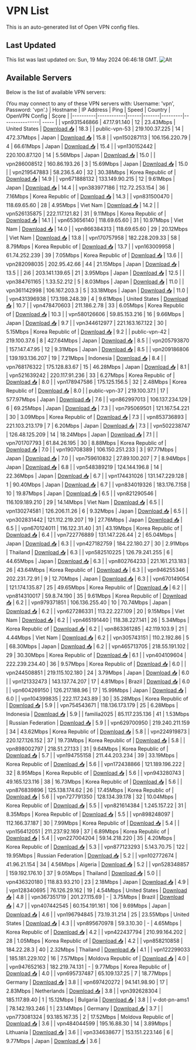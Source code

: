 # VPN List

This is an auto-generated list of Open VPN config files.

## Last Updated

This list was last updated on: Sun, 19 May 2024 06:46:18 GMT.
![Alt](https://repobeats.axiom.co/api/embed/186b98318ef1479477931607c1ad7d823f12451f.svg "Repobeats analytics image")

## Available Servers

Below is the list of available VPN servers:

(You may connect to any of these VPN servers with: Username: 'vpn', Password: 'vpn'.)
| Hostname | IP Address | Ping | Speed | Country | OpenVPN Config | Score |
|----------|------------|------|-------|---------|----------------| ----- |
| vpn931546866 | 47.17.91.140 | 12 | 23.43Mbps | United States | [Download 📥](./configs/server_0_US.ovpn) | 18.3 |
| public-vpn-53 | 219.100.37.225 | 14 | 472.37Mbps | Japan | [Download 📥](./configs/server_1_JP.ovpn) | 15.8 |
| vpn150287113 | 106.156.220.79 | 4 | 66.61Mbps | Japan | [Download 📥](./configs/server_2_JP.ovpn) | 15.4 |
| vpn130152442 | 220.100.87.120 | 14 | 5.56Mbps | Japan | [Download 📥](./configs/server_3_JP.ovpn) | 15.0 |
| vpn286008512 | 160.86.193.26 | 3 | 15.69Mbps | Japan | [Download 📥](./configs/server_4_JP.ovpn) | 15.0 |
| vpn219547883 | 58.236.5.40 | 32 | 30.38Mbps | Korea Republic of | [Download 📥](./configs/server_5_KR.ovpn) | 14.9 |
| vpn671888132 | 133.149.90.215 | 12 | 9.61Mbps | Japan | [Download 📥](./configs/server_6_JP.ovpn) | 14.4 |
| vpn383977186 | 112.72.253.154 | 36 | 7.16Mbps | Korea Republic of | [Download 📥](./configs/server_7_KR.ovpn) | 14.3 |
| vpn831500470 | 118.69.65.60 | 28 | 4.95Mbps | Viet Nam | [Download 📥](./configs/server_8_VN.ovpn) | 14.2 |
| vpn526135875 | 222.117.121.82 | 31 | 9.11Mbps | Korea Republic of | [Download 📥](./configs/server_9_KR.ovpn) | 14.1 |
| vpn653656140 | 118.69.65.60 | 31 | 10.97Mbps | Viet Nam | [Download 📥](./configs/server_10_VN.ovpn) | 14.0 |
| vpn866384313 | 118.69.65.60 | 29 | 20.12Mbps | Viet Nam | [Download 📥](./configs/server_11_VN.ovpn) | 13.8 |
| vpn170757958 | 182.228.209.33 | 58 | 8.79Mbps | Korea Republic of | [Download 📥](./configs/server_12_KR.ovpn) | 13.7 |
| vpn163009958 | 61.74.252.239 | 39 | 7.05Mbps | Korea Republic of | [Download 📥](./configs/server_13_KR.ovpn) | 13.6 |
| vpn282098035 | 202.95.42.66 | 44 | 21.15Mbps | Japan | [Download 📥](./configs/server_14_JP.ovpn) | 13.5 |
| 2i6 | 203.141.139.65 | 21 | 3.95Mbps | Japan | [Download 📥](./configs/server_15_JP.ovpn) | 12.5 |
| vpn384761165 | 1.33.52.212 | 5 | 8.03Mbps | Japan | [Download 📥](./configs/server_16_JP.ovpn) | 11.0 |
| vpn361142998 | 106.167.203.3 | 5 | 33.18Mbps | Japan | [Download 📥](./configs/server_17_JP.ovpn) | 11.0 |
| vpn431396938 | 173.198.248.39 | 4 | 9.61Mbps | United States | [Download 📥](./configs/server_18_US.ovpn) | 10.7 |
| vpn478470603 | 211.186.2.78 | 33 | 6.05Mbps | Korea Republic of | [Download 📥](./configs/server_19_KR.ovpn) | 10.3 |
| vpn580126606 | 59.85.153.216 | 16 | 9.66Mbps | Japan | [Download 📥](./configs/server_20_JP.ovpn) | 9.7 |
| vpn344612977 | 221.163.167.122 | 30 | 5.15Mbps | Korea Republic of | [Download 📥](./configs/server_21_KR.ovpn) | 9.2 |
| public-vpn-42 | 219.100.37.6 | 8 | 427.64Mbps | Japan | [Download 📥](./configs/server_22_JP.ovpn) | 8.5 |
| vpn205793870 | 157.147.47.95 | 12 | 9.31Mbps | Japan | [Download 📥](./configs/server_23_JP.ovpn) | 8.5 |
| vpn209186806 | 139.193.136.207 | 19 | 7.21Mbps | Indonesia | [Download 📥](./configs/server_24_ID.ovpn) | 8.4 |
| vpn768176322 | 175.128.83.67 | 15 | 46.28Mbps | Japan | [Download 📥](./configs/server_25_JP.ovpn) | 8.1 |
| vpn521639242 | 220.117.91.236 | 33 | 6.27Mbps | Korea Republic of | [Download 📥](./configs/server_26_KR.ovpn) | 8.0 |
| vpn178947586 | 175.125.156.5 | 32 | 2.48Mbps | Korea Republic of | [Download 📥](./configs/server_27_KR.ovpn) | 8.0 |
| public-vpn-37 | 219.100.37.1 | 17 | 577.97Mbps | Japan | [Download 📥](./configs/server_28_JP.ovpn) | 7.6 |
| vpn862997013 | 106.137.234.129 | 6 | 69.25Mbps | Japan | [Download 📥](./configs/server_29_JP.ovpn) | 7.3 |
| vpn795069501 | 121.167.54.221 | 30 | 3.09Mbps | Korea Republic of | [Download 📥](./configs/server_30_KR.ovpn) | 7.3 |
| vpn853736893 | 221.103.213.179 | 7 | 6.20Mbps | Japan | [Download 📥](./configs/server_31_JP.ovpn) | 7.3 |
| vpn502238747 | 126.48.125.209 | 14 | 18.24Mbps | Japan | [Download 📥](./configs/server_32_JP.ovpn) | 7.1 |
| vpn701707793 | 61.84.26.195 | 30 | 8.88Mbps | Korea Republic of | [Download 📥](./configs/server_33_KR.ovpn) | 7.0 |
| vpn190708389 | 106.150.251.233 | 3 | 97.77Mbps | Japan | [Download 📥](./configs/server_34_JP.ovpn) | 7.0 |
| vpn759610832 | 27.89.100.207 | 7 | 8.94Mbps | Japan | [Download 📥](./configs/server_35_JP.ovpn) | 6.8 |
| vpn548389219 | 124.144.196.8 | 14 | 22.36Mbps | Japan | [Download 📥](./configs/server_36_JP.ovpn) | 6.7 |
| vpn174431026 | 131.147.229.128 | 1 | 90.40Mbps | Japan | [Download 📥](./configs/server_37_JP.ovpn) | 6.7 |
| vpn834019326 | 183.176.7.158 | 10 | 19.87Mbps | Japan | [Download 📥](./configs/server_38_JP.ovpn) | 6.5 |
| vpn821290546 | 116.109.189.210 | 29 | 14.14Mbps | Viet Nam | [Download 📥](./configs/server_39_VN.ovpn) | 6.5 |
| vpn130274581 | 126.206.11.26 | 6 | 9.32Mbps | Japan | [Download 📥](./configs/server_40_JP.ovpn) | 6.5 |
| vpn302831442 | 121.112.219.207 | 19 | 27.76Mbps | Japan | [Download 📥](./configs/server_41_JP.ovpn) | 6.5 |
| vpn670124011 | 116.122.31.40 | 31 | 43.19Mbps | Korea Republic of | [Download 📥](./configs/server_42_KR.ovpn) | 6.4 |
| vpn722776889 | 131.147.226.44 | 2 | 65.04Mbps | Japan | [Download 📥](./configs/server_43_JP.ovpn) | 6.3 |
| vpn427182759 | 184.22.180.27 | 30 | 2.91Mbps | Thailand | [Download 📥](./configs/server_44_TH.ovpn) | 6.3 |
| vpn582510225 | 126.79.241.255 | 6 | 44.65Mbps | Japan | [Download 📥](./configs/server_45_JP.ovpn) | 6.3 |
| vpn802764233 | 221.161.213.183 | 26 | 43.64Mbps | Korea Republic of | [Download 📥](./configs/server_46_KR.ovpn) | 6.3 |
| vpn946255346 | 202.231.72.91 | 9 | 12.70Mbps | Japan | [Download 📥](./configs/server_47_JP.ovpn) | 6.3 |
| vpn670149054 | 121.174.135.87 | 25 | 49.65Mbps | Korea Republic of | [Download 📥](./configs/server_48_KR.ovpn) | 6.2 |
| vpn814310017 | 59.8.74.190 | 35 | 9.61Mbps | Korea Republic of | [Download 📥](./configs/server_49_KR.ovpn) | 6.2 |
| vpn979371851 | 106.136.255.40 | 10 | 70.74Mbps | Japan | [Download 📥](./configs/server_50_JP.ovpn) | 6.2 |
| vpn627286331 | 113.22.227.109 | 20 | 9.15Mbps | Viet Nam | [Download 📥](./configs/server_51_VN.ovpn) | 6.2 |
| vpn465191440 | 118.38.227.141 | 26 | 5.34Mbps | Korea Republic of | [Download 📥](./configs/server_52_KR.ovpn) | 6.2 |
| vpn863361285 | 42.119.103.9 | 21 | 4.44Mbps | Viet Nam | [Download 📥](./configs/server_53_VN.ovpn) | 6.2 |
| vpn305743151 | 110.2.192.86 | 5 | 68.30Mbps | Japan | [Download 📥](./configs/server_54_JP.ovpn) | 6.2 |
| vpn465713705 | 218.55.191.102 | 29 | 30.30Mbps | Korea Republic of | [Download 📥](./configs/server_55_KR.ovpn) | 6.1 |
| vpn404109604 | 222.239.234.40 | 36 | 9.57Mbps | Korea Republic of | [Download 📥](./configs/server_56_KR.ovpn) | 6.0 |
| vpn244508851 | 219.115.102.180 | 24 | 3.79Mbps | Japan | [Download 📥](./configs/server_57_JP.ovpn) | 6.0 |
| vpn121332473 | 143.137.74.207 | 17 | 4.81Mbps | Brazil | [Download 📥](./configs/server_58_BR.ovpn) | 6.0 |
| vpn604269150 | 126.217.188.96 | 17 | 15.99Mbps | Japan | [Download 📥](./configs/server_59_JP.ovpn) | 6.0 |
| vpn104399835 | 222.117.243.89 | 30 | 35.28Mbps | Korea Republic of | [Download 📥](./configs/server_60_KR.ovpn) | 5.9 |
| vpn754543671 | 118.136.173.179 | 25 | 6.28Mbps | Indonesia | [Download 📥](./configs/server_61_ID.ovpn) | 5.9 |
| familia2025 | 85.117.235.136 | 41 | 1.53Mbps | Russian Federation | [Download 📥](./configs/server_62_RU.ovpn) | 5.9 |
| vpn629700950 | 219.240.211.159 | 34 | 43.62Mbps | Korea Republic of | [Download 📥](./configs/server_63_KR.ovpn) | 5.8 |
| vpn224919873 | 220.127.126.152 | 37 | 19.73Mbps | Korea Republic of | [Download 📥](./configs/server_64_KR.ovpn) | 5.8 |
| vpn898002797 | 218.51.27.133 | 31 | 9.64Mbps | Korea Republic of | [Download 📥](./configs/server_65_KR.ovpn) | 5.7 |
| vpn194755158 | 211.44.203.234 | 39 | 33.19Mbps | Korea Republic of | [Download 📥](./configs/server_66_KR.ovpn) | 5.6 |
| vpn172438866 | 121.189.196.222 | 32 | 8.95Mbps | Korea Republic of | [Download 📥](./configs/server_67_KR.ovpn) | 5.6 |
| vpn943280743 | 49.165.123.116 | 38 | 16.73Mbps | Korea Republic of | [Download 📥](./configs/server_68_KR.ovpn) | 5.6 |
| vpn876839896 | 125.138.174.62 | 26 | 17.45Mbps | Korea Republic of | [Download 📥](./configs/server_69_KR.ovpn) | 5.6 |
| vpn727791350 | 128.134.39.178 | 32 | 10.04Mbps | Korea Republic of | [Download 📥](./configs/server_70_KR.ovpn) | 5.5 |
| vpn821614384 | 1.245.157.22 | 31 | 8.35Mbps | Korea Republic of | [Download 📥](./configs/server_71_KR.ovpn) | 5.5 |
| vpn898248097 | 112.166.37.187 | 30 | 7.99Mbps | Korea Republic of | [Download 📥](./configs/server_72_KR.ovpn) | 5.4 |
| vpn156412051 | 211.237.92.169 | 37 | 6.89Mbps | Korea Republic of | [Download 📥](./configs/server_73_KR.ovpn) | 5.4 |
| vpn227004204 | 59.14.218.220 | 35 | 4.20Mbps | Korea Republic of | [Download 📥](./configs/server_74_KR.ovpn) | 5.3 |
| vpn877123293 | 5.143.70.75 | 122 | 19.95Mbps | Russian Federation | [Download 📥](./configs/server_75_RU.ovpn) | 5.2 |
| vpn102772674 | 41.96.21.154 | 34 | 4.56Mbps | Algeria | [Download 📥](./configs/server_76_DZ.ovpn) | 5.2 |
| vpn528348857 | 159.192.176.10 | 37 | 9.05Mbps | Thailand | [Download 📥](./configs/server_77_TH.ovpn) | 5.0 |
| vpn436320180 | 118.83.93.210 | 23 | 2.18Mbps | Japan | [Download 📥](./configs/server_78_JP.ovpn) | 4.9 |
| vpn128340695 | 76.126.29.162 | 19 | 4.54Mbps | United States | [Download 📥](./configs/server_79_US.ovpn) | 4.8 |
| vpn367351719 | 201.27.115.69 | - | 3.75Mbps | Brazil | [Download 📥](./configs/server_80_BR.ovpn) | 4.7 |
| vpn407442545 | 60.154.191.161 | 106 | 9.69Mbps | Japan | [Download 📥](./configs/server_81_JP.ovpn) | 4.6 |
| vpn196794845 | 73.19.31.214 | 25 | 23.55Mbps | United States | [Download 📥](./configs/server_82_US.ovpn) | 4.3 |
| vpn895670978 | 59.3.10.30 | - | 4.65Mbps | Korea Republic of | [Download 📥](./configs/server_83_KR.ovpn) | 4.2 |
| vpn422437794 | 210.99.164.202 | 28 | 1.05Mbps | Korea Republic of | [Download 📥](./configs/server_84_KR.ovpn) | 4.2 |
| vpn858210858 | 184.22.28.3 | 40 | 2.32Mbps | Thailand | [Download 📥](./configs/server_85_TH.ovpn) | 4.1 |
| vpn122299033 | 185.181.229.102 | 16 | 7.57Mbps | Moldova Republic of | [Download 📥](./configs/server_86_MD.ovpn) | 4.0 |
| vpn947652163 | 182.219.74.131 | - | 9.77Mbps | Korea Republic of | [Download 📥](./configs/server_87_KR.ovpn) | 4.0 |
| vpn695737487 | 65.109.137.25 | 7 | 18.77Mbps | Germany | [Download 📥](./configs/server_88_DE.ovpn) | 3.8 |
| vpn697420272 | 94.141.98.90 | 17 | 2.83Mbps | Netherlands | [Download 📥](./configs/server_89_NL.ovpn) | 3.8 |
| vpn392628304 | 185.117.89.40 | 1 | 15.12Mbps | Bulgaria | [Download 📥](./configs/server_90_BG.ovpn) | 3.8 |
| v-dot-pn-ams1 | 78.142.193.246 | 1 | 23.14Mbps | Germany | [Download 📥](./configs/server_91_DE.ovpn) | 3.7 |
| vpn773081324 | 93.185.167.35 | 2 | 17.52Mbps | Moldova Republic of | [Download 📥](./configs/server_92_MD.ovpn) | 3.6 |
| vpn484044599 | 195.16.88.30 | 14 | 3.89Mbps | Lithuania | [Download 📥](./configs/server_93_LT.ovpn) | 3.6 |
| vpn334638677 | 153.151.223.146 | 6 | 9.77Mbps | Japan | [Download 📥](./configs/server_94_JP.ovpn) | 3.6 |

